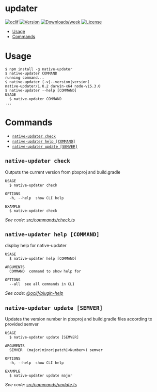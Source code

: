 updater
=======



[![oclif](https://img.shields.io/badge/cli-oclif-brightgreen.svg)](https://oclif.io)
[![Version](https://img.shields.io/npm/v/updater.svg)](https://npmjs.org/package/updater)
[![Downloads/week](https://img.shields.io/npm/dw/updater.svg)](https://npmjs.org/package/updater)
[![License](https://img.shields.io/npm/l/updater.svg)](https://github.com/matthias-karl-temedica/native-updater/blob/master/package.json)

<!-- toc -->
* [Usage](#usage)
* [Commands](#commands)
<!-- tocstop -->
# Usage
<!-- usage -->
```sh-session
$ npm install -g native-updater
$ native-updater COMMAND
running command...
$ native-updater (-v|--version|version)
native-updater/1.0.2 darwin-x64 node-v15.3.0
$ native-updater --help [COMMAND]
USAGE
  $ native-updater COMMAND
...
```
<!-- usagestop -->
# Commands
<!-- commands -->
* [`native-updater check`](#native-updater-check)
* [`native-updater help [COMMAND]`](#native-updater-help-command)
* [`native-updater update [SEMVER]`](#native-updater-update-semver)

## `native-updater check`

Outputs the current version from pbxproj and build.gradle

```
USAGE
  $ native-updater check

OPTIONS
  -h, --help  show CLI help

EXAMPLE
  $ native-updater check
```

_See code: [src/commands/check.ts](https://github.com/matthias-karl-temedica/native-updater/blob/v1.0.2/src/commands/check.ts)_

## `native-updater help [COMMAND]`

display help for native-updater

```
USAGE
  $ native-updater help [COMMAND]

ARGUMENTS
  COMMAND  command to show help for

OPTIONS
  --all  see all commands in CLI
```

_See code: [@oclif/plugin-help](https://github.com/oclif/plugin-help/blob/v3.2.1/src/commands/help.ts)_

## `native-updater update [SEMVER]`

Updates the version number in pbxproj and build.gradle files according to provided semver

```
USAGE
  $ native-updater update [SEMVER]

ARGUMENTS
  SEMVER  (major|minor|patch|<Number>) semver

OPTIONS
  -h, --help  show CLI help

EXAMPLE
  $ native-updater update major
```

_See code: [src/commands/update.ts](https://github.com/matthias-karl-temedica/native-updater/blob/v1.0.2/src/commands/update.ts)_
<!-- commandsstop -->
